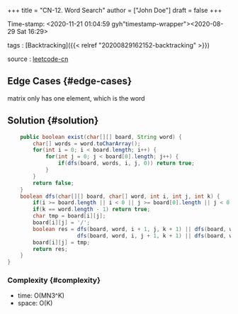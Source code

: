 +++
title = "CN-12. Word Search"
author = ["John Doe"]
draft = false
+++

Time-stamp: <2020-11-21 01:04:59 gyh"timestamp-wrapper"><span class="timestamp">&lt;2020-08-29 Sat 16:29&gt;</span></span>

tags
: [Backtracking]({{< relref "20200829162152-backtracking" >}})

source
: [leetcode-cn](https://leetcode-cn.com/problems/ju-zhen-zhong-de-lu-jing-lcof/)


## Edge Cases {#edge-cases}

matrix only has one element, which is the word


## Solution {#solution}

```java
    public boolean exist(char[][] board, String word) {
        char[] words = word.toCharArray();
        for(int i = 0; i < board.length; i++) {
            for(int j = 0; j < board[0].length; j++) {
                if(dfs(board, words, i, j, 0)) return true;
            }
        }
        return false;
    }
    boolean dfs(char[][] board, char[] word, int i, int j, int k) {
        if(i >= board.length || i < 0 || j >= board[0].length || j < 0 || board[i][j] != word[k]) return false;
        if(k == word.length - 1) return true;
        char tmp = board[i][j];
        board[i][j] = '/';
        boolean res = dfs(board, word, i + 1, j, k + 1) || dfs(board, word, i - 1, j, k + 1) ||
                      dfs(board, word, i, j + 1, k + 1) || dfs(board, word, i , j - 1, k + 1);
        board[i][j] = tmp;
        return res;
    }
}
```


### Complexity {#complexity}

-   time: O(MN3^K)
-   space: O(K)
